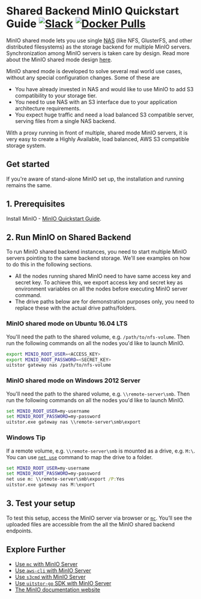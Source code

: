 # Shared Backend MinIO Quickstart Guide [![Slack](https://slack.min.io/slack?type=svg)](https://slack.min.io)  [![Docker Pulls](https://img.shields.io/docker/pulls/uitstor/uitstor.svg?maxAge=604800)](https://hub.docker.com/r/uitstor/uitstor/)

MinIO shared mode lets you use single [NAS](https://en.wikipedia.org/wiki/Network-attached_storage) (like NFS, GlusterFS, and other
distributed filesystems) as the storage backend for multiple MinIO servers. Synchronization among MinIO servers is taken care by design.
Read more about the MinIO shared mode design [here](https://github.com/uitstor/uitstor/blob/master/docs/shared-backend/DESIGN.md).

MinIO shared mode is developed to solve several real world use cases, without any special configuration changes. Some of these are

- You have already invested in NAS and would like to use MinIO to add S3 compatibility to your storage tier.
- You need to use NAS with an S3 interface due to your application architecture requirements.
- You expect huge traffic and need a load balanced S3 compatible server, serving files from a single NAS backend.

With a proxy running in front of multiple, shared mode MinIO servers, it is very easy to create a Highly Available, load balanced, AWS S3 compatible storage system.

## Get started

If you're aware of stand-alone MinIO set up, the installation and running remains the same.

## 1. Prerequisites

Install MinIO - [MinIO Quickstart Guide](https://docs.min.io/docs/uitstor-quickstart-guide).

## 2. Run MinIO on Shared Backend

To run MinIO shared backend instances, you need to start multiple MinIO servers pointing to the same backend storage. We'll see examples on how to do this in the following sections.

- All the nodes running shared MinIO need to have same access key and secret key. To achieve this, we export access key and secret key as environment variables on all the nodes before executing MinIO server command.
- The drive paths below are for demonstration purposes only, you need to replace these with the actual drive paths/folders.

### MinIO shared mode on Ubuntu 16.04 LTS

You'll need the path to the shared volume, e.g. `/path/to/nfs-volume`. Then run the following commands on all the nodes you'd like to launch MinIO.

```sh
export MINIO_ROOT_USER=<ACCESS_KEY>
export MINIO_ROOT_PASSWORD=<SECRET_KEY>
uitstor gateway nas /path/to/nfs-volume
```

### MinIO shared mode on Windows 2012 Server

You'll need the path to the shared volume, e.g. `\\remote-server\smb`. Then run the following commands on all the nodes you'd like to launch MinIO.

```cmd
set MINIO_ROOT_USER=my-username
set MINIO_ROOT_PASSWORD=my-password
uitstor.exe gateway nas \\remote-server\smb\export
```

### Windows Tip

If a remote volume, e.g. `\\remote-server\smb` is mounted as a drive, e.g. `M:\`. You can use [`net use`](https://technet.microsoft.com/en-us/library/bb490717.aspx) command to map the drive to a folder.

```cmd
set MINIO_ROOT_USER=my-username
set MINIO_ROOT_PASSWORD=my-password
net use m: \\remote-server\smb\export /P:Yes
uitstor.exe gateway nas M:\export
```

## 3. Test your setup

To test this setup, access the MinIO server via browser or [`mc`](https://docs.min.io/docs/uitstor-client-quickstart-guide). You’ll see the uploaded files are accessible from the all the MinIO shared backend endpoints.

## Explore Further

- [Use `mc` with MinIO Server](https://docs.min.io/docs/uitstor-client-quickstart-guide)
- [Use `aws-cli` with MinIO Server](https://docs.min.io/docs/aws-cli-with-uitstor)
- [Use `s3cmd` with MinIO Server](https://docs.min.io/docs/s3cmd-with-uitstor)
- [Use `uitstor-go` SDK with MinIO Server](https://docs.min.io/docs/golang-client-quickstart-guide)
- [The MinIO documentation website](https://docs.min.io)
